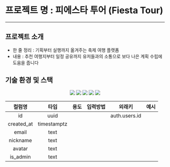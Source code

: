 # 프로젝트 명 : 피에스타 투어 (Fiesta Tour)

---

## 프로젝트 소개
- 한 줄 정리 : 기획부터 실행까지 옮겨주는 축제 여행 플랫폼
- 내용 : 추천 여행지부터 일정 공유까지 유저들과의 소통으로 보다 나은 계획 수립에 도움을 줍니다

## 기술 환경 및 스택
<div align='center'>
<img src="https://img.shields.io/badge/react-%2320232a.svg?style=for-the-badge&logo=react&logoColor=%2361DAFB"/> 
<img src="https://img.shields.io/badge/-React%20Query-FF4154?style=for-the-badge&logo=react%20query&logoColor=white" />
<img src="https://img.shields.io/badge/Supabase-3ECF8E?style=for-the-badge&logo=supabase&logoColor=white" /> 
<img src="https://img.shields.io/badge/vercel-%23000000.svg?style=for-the-badge&logo=vercel&logoColor=white" />
<img src="https://img.shields.io/badge/Next.js-%23000000.svg?style=for-the-badge&logo=Next.js&logoColor=white" />
</div>

|컬럼명|타입|용도|입력방법|외래키|예시|
| :-----: |:-----: |:-----: |:-----: |:-----: |:-----: |
|id|uuid|||auth.users.id||
|created_at|timestamptz|||||
|email|text|||||
|nickname|text|||||
|avatar|text|||||
|is_admin|text|||||
